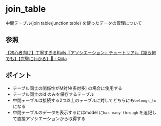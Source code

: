 # join_table

中間テーブル(join table/junction table) を使ったデータの管理について

## 参照

[【初心者向け】丁寧すぎるRails『アソシエーション』チュートリアル【幾ら何でも】【完璧にわかる】🎸 \- Qiita](https://qiita.com/kazukimatsumoto/items/14bdff681ec5ddac26d1#%E3%81%8A%E6%B0%97%E3%81%AB%E5%85%A5%E3%82%8A%E6%A9%9F%E8%83%BD%E3%82%92er%E5%9B%B3%E3%82%92%E4%BD%BF%E3%81%A3%E3%81%A6%E8%A8%AD%E8%A8%88%E3%81%97%E3%82%88%E3%81%86)

## ポイント

* テーブル同士の関係性がM対N(多対多) の場合に使用する
* テーブル同士のid のみを保存するテーブル
* 中間テーブルは接続する2つ以上のテーブルに対してどちらにも`belongs_to`になる
* 中間テーブルのデータを表示するにはmodel に`has many through` を追記して直接アソシエーションから取得する
